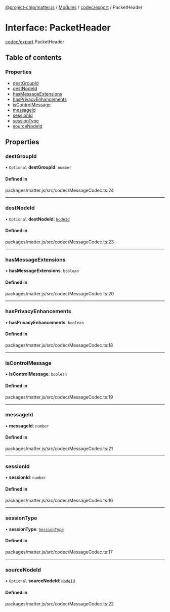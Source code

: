 [@project-chip/matter.js](../README.md) / [Modules](../modules.md) / [codec/export](../modules/codec_export.md) / PacketHeader

# Interface: PacketHeader

[codec/export](../modules/codec_export.md).PacketHeader

## Table of contents

### Properties

- [destGroupId](codec_export.PacketHeader.md#destgroupid)
- [destNodeId](codec_export.PacketHeader.md#destnodeid)
- [hasMessageExtensions](codec_export.PacketHeader.md#hasmessageextensions)
- [hasPrivacyEnhancements](codec_export.PacketHeader.md#hasprivacyenhancements)
- [isControlMessage](codec_export.PacketHeader.md#iscontrolmessage)
- [messageId](codec_export.PacketHeader.md#messageid)
- [sessionId](codec_export.PacketHeader.md#sessionid)
- [sessionType](codec_export.PacketHeader.md#sessiontype)
- [sourceNodeId](codec_export.PacketHeader.md#sourcenodeid)

## Properties

### destGroupId

• `Optional` **destGroupId**: `number`

#### Defined in

packages/matter.js/src/codec/MessageCodec.ts:24

___

### destNodeId

• `Optional` **destNodeId**: [`NodeId`](../modules/datatype_export.md#nodeid)

#### Defined in

packages/matter.js/src/codec/MessageCodec.ts:23

___

### hasMessageExtensions

• **hasMessageExtensions**: `boolean`

#### Defined in

packages/matter.js/src/codec/MessageCodec.ts:20

___

### hasPrivacyEnhancements

• **hasPrivacyEnhancements**: `boolean`

#### Defined in

packages/matter.js/src/codec/MessageCodec.ts:18

___

### isControlMessage

• **isControlMessage**: `boolean`

#### Defined in

packages/matter.js/src/codec/MessageCodec.ts:19

___

### messageId

• **messageId**: `number`

#### Defined in

packages/matter.js/src/codec/MessageCodec.ts:21

___

### sessionId

• **sessionId**: `number`

#### Defined in

packages/matter.js/src/codec/MessageCodec.ts:16

___

### sessionType

• **sessionType**: [`SessionType`](../enums/codec_export.SessionType.md)

#### Defined in

packages/matter.js/src/codec/MessageCodec.ts:17

___

### sourceNodeId

• `Optional` **sourceNodeId**: [`NodeId`](../modules/datatype_export.md#nodeid)

#### Defined in

packages/matter.js/src/codec/MessageCodec.ts:22
